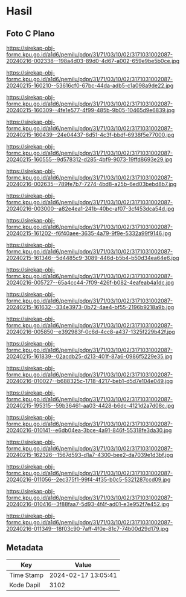 # Hasil

## Foto C Plano

https://sirekap-obj-formc.kpu.go.id/a1d6/pemilu/pdpr/31/71/03/10/02/3171031002087-20240216-002338--198a4d03-89d0-4d67-a002-659e9be5b0ce.jpg

https://sirekap-obj-formc.kpu.go.id/a1d6/pemilu/pdpr/31/71/03/10/02/3171031002087-20240215-160210--53616cf0-67bc-44da-adb5-c1a098a9de22.jpg

https://sirekap-obj-formc.kpu.go.id/a1d6/pemilu/pdpr/31/71/03/10/02/3171031002087-20240215-160309--4fe1e577-4f99-485b-9b05-10465d9e6839.jpg

https://sirekap-obj-formc.kpu.go.id/a1d6/pemilu/pdpr/31/71/03/10/02/3171031002087-20240215-160439--24e04437-6d51-4c3f-bbdf-6938f5e77000.jpg

https://sirekap-obj-formc.kpu.go.id/a1d6/pemilu/pdpr/31/71/03/10/02/3171031002087-20240215-160555--9d578312-d285-4bf9-9073-19ffd8693e29.jpg

https://sirekap-obj-formc.kpu.go.id/a1d6/pemilu/pdpr/31/71/03/10/02/3171031002087-20240216-002635--789fe7b7-7274-4bd8-a25b-6ed03bebd8b7.jpg

https://sirekap-obj-formc.kpu.go.id/a1d6/pemilu/pdpr/31/71/03/10/02/3171031002087-20240216-003000--a82e4ea1-241b-40bc-af07-3cf453dca54d.jpg

https://sirekap-obj-formc.kpu.go.id/a1d6/pemilu/pdpr/31/71/03/10/02/3171031002087-20240215-161202--f6f40aee-3635-4a79-9f9e-5332a99f9146.jpg

https://sirekap-obj-formc.kpu.go.id/a1d6/pemilu/pdpr/31/71/03/10/02/3171031002087-20240215-161346--5d4485c9-3089-446d-b5b4-b50d34ea64e6.jpg

https://sirekap-obj-formc.kpu.go.id/a1d6/pemilu/pdpr/31/71/03/10/02/3171031002087-20240216-005727--65a4cc44-7f09-426f-b082-4eafeab4a1dc.jpg

https://sirekap-obj-formc.kpu.go.id/a1d6/pemilu/pdpr/31/71/03/10/02/3171031002087-20240215-161632--334e3973-0b72-4ae4-bf55-2196b9218a9b.jpg

https://sirekap-obj-formc.kpu.go.id/a1d6/pemilu/pdpr/31/71/03/10/02/3171031002087-20240216-005850--e392983f-0c6d-4cc8-a437-1325f229b42f.jpg

https://sirekap-obj-formc.kpu.go.id/a1d6/pemilu/pdpr/31/71/03/10/02/3171031002087-20240215-161839--02acdb25-d213-401f-87a6-0986f5229e35.jpg

https://sirekap-obj-formc.kpu.go.id/a1d6/pemilu/pdpr/31/71/03/10/02/3171031002087-20240216-010027--b688325c-1718-4217-beb1-d5d7e104e049.jpg

https://sirekap-obj-formc.kpu.go.id/a1d6/pemilu/pdpr/31/71/03/10/02/3171031002087-20240215-195315--59b36461-aa03-4428-b6dc-4121d2a7d08c.jpg

https://sirekap-obj-formc.kpu.go.id/a1d6/pemilu/pdpr/31/71/03/10/02/3171031002087-20240216-010141--e6db04ea-3bce-4a91-846f-55318fe3da30.jpg

https://sirekap-obj-formc.kpu.go.id/a1d6/pemilu/pdpr/31/71/03/10/02/3171031002087-20240215-162326--1567d593-d1a7-4300-bee2-da7039e1d3bf.jpg

https://sirekap-obj-formc.kpu.go.id/a1d6/pemilu/pdpr/31/71/03/10/02/3171031002087-20240216-011056--2ec375f1-99f4-4f35-b0c5-5321287ccd09.jpg

https://sirekap-obj-formc.kpu.go.id/a1d6/pemilu/pdpr/31/71/03/10/02/3171031002087-20240216-010416--3f88faa7-5d93-4f4f-ad01-e3e952f7e452.jpg

https://sirekap-obj-formc.kpu.go.id/a1d6/pemilu/pdpr/31/71/03/10/02/3171031002087-20240216-011349--18f03c90-7aff-4f0e-81c7-74b00d29d179.jpg


## Metadata

| Key        | Value               |
| ---------- | ------------------- |
| Time Stamp | 2024-02-17 13:05:41 |
| Kode Dapil | 3102                |



